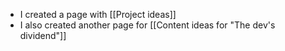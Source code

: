 - I created a page with [[Project ideas]]
- I also created another page for [[Content ideas for "The dev's dividend"]]